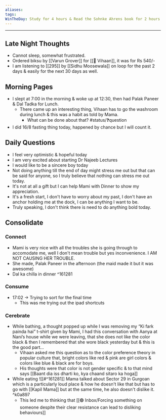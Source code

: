 ```yaml
---
aliases:
tags:
WinTheDay: Study for 4 hours & Read the Sohnke Ahrens book for 2 hours
---
```


---
## Late Night Thoughts
- Cannot sleep, somewhat frustrated.
- Ordered biksu by [[Varun Grover]] for [[👤 Vihaan]], it was for Rs 540/- 
- I am listening to [[295]] by [[Sidhu Moosewala]] on loop for the past 2 days & easily for the next 30 days as well. 
## Morning Pages
- I slept at 7:00 in the morning & woke up at 12:30, then had Palak Paneer & Dal Tadka for Lunch.
	- There came up an interesting thing, Vihaan has to go the washroom during lunch & this was a habit as told by Mama. 
		- What can be done about that? #status/❓question 
- I did 16/8 fasting thing today, happened by chance but I will count it.

## Daily Questions
- I feel very optimistic & hopeful today
- I am very excited about starting Dr Najeeb Lectures
- I would like to be a sincere boy today
- Not doing anything till the end of day might stress me out but that can be said for anyone, so I truly believe that nothing can stress me out today.
- It's not at all a gift but I can help Mami with Dinner to show my appreciation.
- It's a fresh start, I don't have to worry about my past, I don't have an anchor holding me at the dock, I can be anything I want to be.
- Truly speaking, I don't think there is need to do anything bold today.
## Consolidate
### Connect
- Mami is very nice with all the troubles she is going through to accomodate me, well I don't mean trouble but yes inconvenience. I AM NOT CAUSING HER TROUBLE.
- She made, Palak Paneer in the afternoon (the maid made it but it was awesome)
- Dal ka chilla in dinner ^161281
### Consume
- 17:02 → Trying to sort for the final time
	- This was me trying out the ipad shortcuts
### Cerebrate 
- While bathing, a thought popped up while I was removing my “Ki fark painda hai” t-shirt given by Mami, I had this conversation with Aanya at Nani’s house while we were leaving, that she does not like the color black & then I remembered that she wore black yesterday but & this is the good part…
	- Vihaan asked me this question as to the color preference theory in popular culture that, bright colors like red & pink are girl colors & colors like blue & black are for boys.
	- His thoughts were that color is not gender specific & to that mind says [[Baant dia iss dharti ko, kya chaand sitaro ka hoga]]
- While eating ![[#^161281]] Mama talked about Sector 29 in Gurgoan which is a particularly loud place & how he doesn't like that but has to go with [[Kapil Mama]] but at the same time, he also doesn't dislike it. ^k0a897
	- This led me to thinking that [[🟢 Inbox/Forcing something on someone despite their clear resistance can lead to disliking behaviours]] 

  
